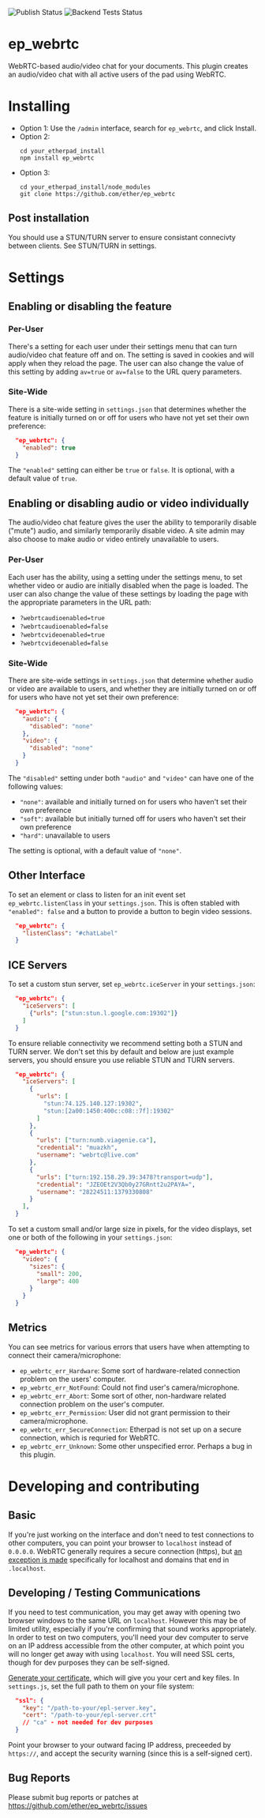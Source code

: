 ![Publish Status](https://github.com/ether/ep_webrtc/workflows/Node.js%20Package/badge.svg) ![Backend Tests Status](https://github.com/ether/ep_webrtc/workflows/Backend%20tests/badge.svg)

ep_webrtc
=========

WebRTC-based audio/video chat for your documents. This plugin creates an
audio/video chat with all active users of the pad using WebRTC.

# Installing

* Option 1: Use the `/admin` interface, search for `ep_webrtc`, and click
  Install.
* Option 2:
  ```shell
  cd your_etherpad_install
  npm install ep_webrtc
  ```
* Option 3:
  ```shell
  cd your_etherpad_install/node_modules
  git clone https://github.com/ether/ep_webrtc
  ```

## Post installation

You should use a STUN/TURN server to ensure consistant connecivty between
clients. See STUN/TURN in settings.

# Settings

## Enabling or disabling the feature

### Per-User

There's a setting for each user under their settings menu that can turn
audio/video chat feature off and on. The setting is saved in cookies and will
apply when they reload the page. The user can also change the value of this
setting by adding `av=true` or `av=false` to the URL query parameters.

### Site-Wide

There is a site-wide setting in `settings.json` that determines whether the
feature is initially turned on or off for users who have not yet set their own
preference:

```json
  "ep_webrtc": {
    "enabled": true
  }
```

The `"enabled"` setting can either be `true` or `false`. It is optional, with a
default value of `true`.

## Enabling or disabling audio or video individually

The audio/video chat feature gives the user the ability to temporarily disable
("mute") audio, and similarly temporarily disable video. A site admin may also
choose to make audio or video entirely unavailable to users.

### Per-User

Each user has the ability, using a setting under the settings menu, to set
whether video or audio are initially disabled when the page is loaded. The user
can also change the value of these settings by loading the page with the
appropriate parameters in the URL path:

* `?webrtcaudioenabled=true`
* `?webrtcaudioenabled=false`
* `?webrtcvideoenabled=true`
* `?webrtcvideoenabled=false`

### Site-Wide

There are site-wide settings in `settings.json` that determine whether audio or
video are available to users, and whether they are initially turned on or off
for users who have not yet set their own preference:

```json
  "ep_webrtc": {
    "audio": {
      "disabled": "none"
    },
    "video": {
      "disabled": "none"
    }
  }
```

The `"disabled"` setting under both `"audio"` and `"video"` can have one of the
following values:

* `"none"`: available and initially turned on for users who haven't set their
  own preference
* `"soft"`: available but initially turned off for users who haven't set their
  own preference
* `"hard"`: unavailable to users

The setting is optional, with a default value of `"none"`.

## Other Interface

To set an element or class to listen for an init event set
`ep_webrtc.listenClass` in your `settings.json`. This is often stabled with
`"enabled": false` and a button to provide a button to begin video sessions.

```json
  "ep_webrtc": {
    "listenClass": "#chatLabel"
  }
```

## ICE Servers

To set a custom stun server, set `ep_webrtc.iceServer` in your `settings.json`:

```json
  "ep_webrtc": {
    "iceServers": [
      {"urls": ["stun:stun.l.google.com:19302"]}
    ]
  }
```

To ensure reliable connectivity we recommend setting both a STUN and TURN
server. We don't set this by default and below are just example servers, you
should ensure you use reliable STUN and TURN servers.

```json
  "ep_webrtc": {
    "iceServers": [
      {
        "urls": [
          "stun:74.125.140.127:19302",
          "stun:[2a00:1450:400c:c08::7f]:19302"
        ]
      },
      {
        "urls": ["turn:numb.viagenie.ca"],
        "credential": "muazkh",
        "username": "webrtc@live.com"
      },
      {
        "urls": ["turn:192.158.29.39:3478?transport=udp"],
        "credential": "JZEOEt2V3Qb0y27GRntt2u2PAYA=",
        "username": "28224511:1379330808"
      }
    ],
  }
```

To set a custom small and/or large size in pixels, for the video displays, set
one or both of the following in your `settings.json`:

```json
  "ep_webrtc": {
    "video": {
      "sizes": {
        "small": 200,
        "large": 400
      }
    }
  }
```

## Metrics

You can see metrics for various errors that users have when attempting to
connect their camera/microphone:

* `ep_webrtc_err_Hardware`: Some sort of hardware-related connection problem on
  the users' computer.
* `ep_webrtc_err_NotFound`: Could not find user's camera/microphone.
* `ep_webrtc_err_Abort`: Some sort of other, non-hardware related connection
  problem on the user's computer.
* `ep_webrtc_err_Permission`: User did not grant permission to their
  camera/microphone.
* `ep_webrtc_err_SecureConnection`: Etherpad is not set up on a secure
  connection, which is requried for WebRTC.
* `ep_webrtc_err_Unknown`: Some other unspecified error. Perhaps a bug in this
  plugin.

# Developing and contributing

## Basic

If you're just working on the interface and don't need to test connections to
other computers, you can point your browser to `localhost` instead of `0.0.0.0`.
WebRTC generally requires a secure connection (https), but [an exception is
made](https://w3c.github.io/webappsec-secure-contexts/#localhost) specifically
for localhost and domains that end in `.localhost`.

## Developing / Testing Communications

If you need to test communication, you may get away with opening two browser
windows to the same URL on `localhost`. However this may be of limited utility,
especially if you're confirming that sound works appropriately. In order to test
on two computers, you'll need your dev computer to serve on an IP address
accessible from the other computer, at which point you will no longer get away
with using `localhost`. You will need SSL certs, though for dev purposes they
can be self-signed.

[Generate your certificate](https://serverfault.com/a/224127), which will give
you your cert and key files. In `settings.js`, set the full path to them on your
file system:

```json
  "ssl": {
    "key": "/path-to-your/epl-server.key",
    "cert": "/path-to-your/epl-server.crt"
    // "ca" - not needed for dev purposes
  }
```

Point your browser to your outward facing IP address, preceeded by `https://`,
and accept the security warning (since this is a self-signed cert).

## Bug Reports

Please submit bug reports or patches at
https://github.com/ether/ep_webrtc/issues
